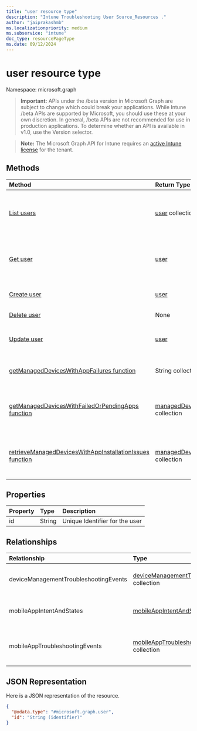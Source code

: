 ```yaml
---
title: "user resource type"
description: "Intune Troubleshooting User Source_Resources ."
author: "jaiprakashmb"
ms.localizationpriority: medium
ms.subservice: "intune"
doc_type: resourcePageType
ms.date: 09/12/2024
---
```


# user resource type

Namespace: microsoft.graph

> **Important:** APIs under the /beta version in Microsoft Graph are subject to change which could break your applications. While Intune /beta APIs are supported by Microsoft, you should use these at your own discretion. In general, /beta APIs are not recommended for use in production applications. To determine whether an API is available in v1.0, use the Version selector.

> **Note:** The Microsoft Graph API for Intune requires an [active Intune license](https://go.microsoft.com/fwlink/?linkid=839381) for the tenant.



## Methods
|Method|Return Type|Description|
|:---|:---|:---|
|[List users](../api/intune-troubleshooting-user-list.md)|[user](../resources/intune-troubleshooting-user.md) collection|List properties and relationships of the [user](../resources/intune-troubleshooting-user.md) objects.|
|[Get user](../api/intune-troubleshooting-user-get.md)|[user](../resources/intune-troubleshooting-user.md)|Read properties and relationships of the [user](../resources/intune-troubleshooting-user.md) object.|
|[Create user](../api/intune-troubleshooting-user-create.md)|[user](../resources/intune-troubleshooting-user.md)|Create a new [user](../resources/intune-troubleshooting-user.md) object.|
|[Delete user](../api/intune-troubleshooting-user-delete.md)|None|Deletes a [user](../resources/intune-troubleshooting-user.md).|
|[Update user](../api/intune-troubleshooting-user-update.md)|[user](../resources/intune-troubleshooting-user.md)|Update the properties of a [user](../resources/intune-troubleshooting-user.md) object.|
|[getManagedDevicesWithAppFailures function](../api/intune-troubleshooting-user-getmanageddeviceswithappfailures.md)|String collection|Retrieves the list of devices with failed apps|
|[getManagedDevicesWithFailedOrPendingApps function](../api/intune-troubleshooting-user-getmanageddeviceswithfailedorpendingapps.md)|[managedDeviceSummarizedAppState](../resources/intune-troubleshooting-manageddevicesummarizedappstate.md) collection|Retrieves the list of devices with failed or pending apps|
|[retrieveManagedDevicesWithAppInstallationIssues function](../api/intune-troubleshooting-user-retrievemanageddeviceswithappinstallationissues.md)|[managedDeviceSummarizedAppState](../resources/intune-troubleshooting-manageddevicesummarizedappstate.md) collection|Retrieves the list of devices with failed or pending apps|

## Properties
|Property|Type|Description|
|:---|:---|:---|
|id|String|Unique Identifier for the user|

## Relationships
|Relationship|Type|Description|
|:---|:---|:---|
|deviceManagementTroubleshootingEvents|[deviceManagementTroubleshootingEvent](../resources/intune-troubleshooting-devicemanagementtroubleshootingevent.md) collection|The list of troubleshooting events for this user.|
|mobileAppIntentAndStates|[mobileAppIntentAndState](../resources/intune-troubleshooting-mobileappintentandstate.md) collection|The list of troubleshooting events for this user.|
|mobileAppTroubleshootingEvents|[mobileAppTroubleshootingEvent](../resources/intune-troubleshooting-mobileapptroubleshootingevent.md) collection|The list of mobile app troubleshooting events for this user.|

## JSON Representation
Here is a JSON representation of the resource.
<!-- {
  "blockType": "resource",
  "keyProperty": "id",
  "@odata.type": "microsoft.graph.user"
}
-->
``` json
{
  "@odata.type": "#microsoft.graph.user",
  "id": "String (identifier)"
}
```
